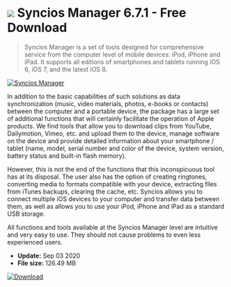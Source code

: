 # ![](https://cdn.softexe.net/static/icon/d/syncios-manager-8184.png) Syncios Manager 6.7.1 - Free Download

> Syncios Manager is a set of tools designed for comprehensive service from the computer level of mobile devices: iPod, iPhone and iPad. It supports all editions of smartphones and tablets running iOS 6, iOS 7, and the latest iOS 8.

[![Syncios Manager](https://gallery.dpcdn.pl/imgc/Tools/55722/g_-_420x350_1.5_-_x20141129143209_0.png)](https://softexe.net/win/hobbies-lifestyle/mobile/syncios-manager:hphd.html)

In addition to the basic capabilities of such solutions as data synchronization (music, video materials, photos, e-books or contacts) between the computer and a portable device, the package has a large set of additional functions that will certainly facilitate the operation of Apple products. We find tools that allow you to download clips from YouTube, Dailymotion, Vimeo, etc. and upload them to the device, manage software on the device and provide detailed information about your smartphone / tablet (name, model, serial number and color of the device, system version, battery status and built-in flash memory).
 
 However, this is not the end of the functions that this inconspicuous tool has at its disposal. The user also has the option of creating ringtones, converting media to formats compatible with your device, extracting files from iTunes backups, clearing the cache, etc. Syncios allows you to connect multiple iOS devices to your computer and transfer data between them, as well as allows you to use your iPod, iPhone and iPad as a standard USB storage.
 
 All functions and tools available at the Syncios Manager level are intuitive and very easy to use. They should not cause problems to even less experienced users.


- **Update:** Sep 03 2020
- **File size:** 126.49 MB

[![Download](https://cdn.softexe.net/static/img/download.png)](https://softexe.net/win/hobbies-lifestyle/mobile/syncios-manager:hphd.html)


